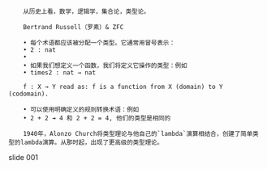         

        从历史上看，数学，逻辑学，集合论，类型论。

        Bertrand Russell（罗素）& ZFC

        • 每个术语都应该被分配一个类型。它通常用冒号表示：
        • 2 : nat
        •
        • 如果我们想定义一个函数，我们将定义它操作的类型：例如
        • times2 : nat → nat

        f : X → Y read as: f is a function from X (domain) to Y (codomain).

        • 可以使用明确定义的规则转换术语：例如
        • 2 + 2 ↠ 4 和 2 + 2 = 4, 他们的类型是相同的

        1940年，Alonzo Church将类型理论与他自己的`lambda`演算相结合，创建了简单类型的lambda演算。从那时起，出现了更高级的类型理论。


















































































slide 001
